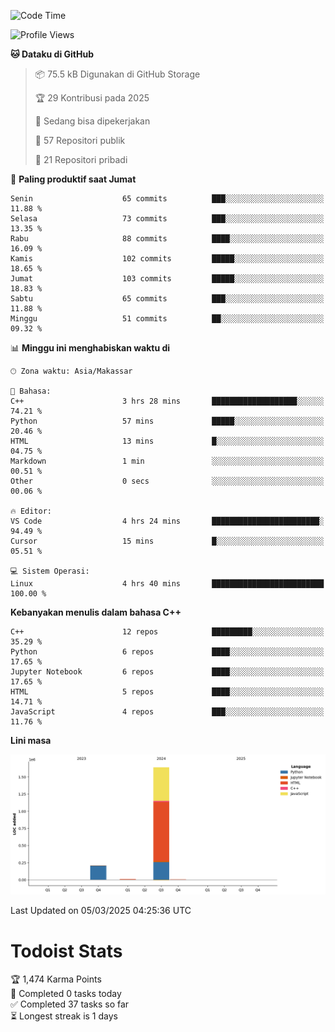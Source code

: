 <!--START_SECTION:waka-->
![Code Time](http://img.shields.io/badge/Code%20Time-120%20hrs%2040%20mins-blue)

![Profile Views](http://img.shields.io/badge/Profil%20dilihat-0-blue)

**🐱 Dataku di GitHub** 

> 📦 75.5 kB Digunakan di GitHub Storage 
 > 
> 🏆 29 Kontribusi pada 2025
 > 
> 💼 Sedang bisa dipekerjakan
 > 
> 📜 57 Repositori publik 
 > 
> 🔑 21 Repositori pribadi 
 > 
📅 **Paling produktif saat Jumat** 

```text
Senin                    65 commits          ███░░░░░░░░░░░░░░░░░░░░░░   11.88 % 
Selasa                   73 commits          ███░░░░░░░░░░░░░░░░░░░░░░   13.35 % 
Rabu                     88 commits          ████░░░░░░░░░░░░░░░░░░░░░   16.09 % 
Kamis                    102 commits         █████░░░░░░░░░░░░░░░░░░░░   18.65 % 
Jumat                    103 commits         █████░░░░░░░░░░░░░░░░░░░░   18.83 % 
Sabtu                    65 commits          ███░░░░░░░░░░░░░░░░░░░░░░   11.88 % 
Minggu                   51 commits          ██░░░░░░░░░░░░░░░░░░░░░░░   09.32 % 
```


📊 **Minggu ini menghabiskan waktu di** 

```text
🕑︎ Zona waktu: Asia/Makassar

💬 Bahasa: 
C++                      3 hrs 28 mins       ███████████████████░░░░░░   74.21 % 
Python                   57 mins             █████░░░░░░░░░░░░░░░░░░░░   20.46 % 
HTML                     13 mins             █░░░░░░░░░░░░░░░░░░░░░░░░   04.75 % 
Markdown                 1 min               ░░░░░░░░░░░░░░░░░░░░░░░░░   00.51 % 
Other                    0 secs              ░░░░░░░░░░░░░░░░░░░░░░░░░   00.06 % 

🔥 Editor: 
VS Code                  4 hrs 24 mins       ████████████████████████░   94.49 % 
Cursor                   15 mins             █░░░░░░░░░░░░░░░░░░░░░░░░   05.51 % 

💻 Sistem Operasi: 
Linux                    4 hrs 40 mins       █████████████████████████   100.00 % 
```

**Kebanyakan menulis dalam bahasa C++** 

```text
C++                      12 repos            █████████░░░░░░░░░░░░░░░░   35.29 % 
Python                   6 repos             ████░░░░░░░░░░░░░░░░░░░░░   17.65 % 
Jupyter Notebook         6 repos             ████░░░░░░░░░░░░░░░░░░░░░   17.65 % 
HTML                     5 repos             ████░░░░░░░░░░░░░░░░░░░░░   14.71 % 
JavaScript               4 repos             ███░░░░░░░░░░░░░░░░░░░░░░   11.76 % 
```



**Lini masa**

![Lines of Code chart](https://raw.githubusercontent.com/yusuf601/yusuf601/main/assets/bar_graph.png)


 Last Updated on 05/03/2025 04:25:36 UTC
<!--END_SECTION:waka-->
# Todoist Stats

<!-- TODO-IST:START -->
🏆  1,474 Karma Points           
🌸  Completed 0 tasks today           
✅  Completed 37 tasks so far           
⏳  Longest streak is 1 days
<!-- TODO-IST:END -->
